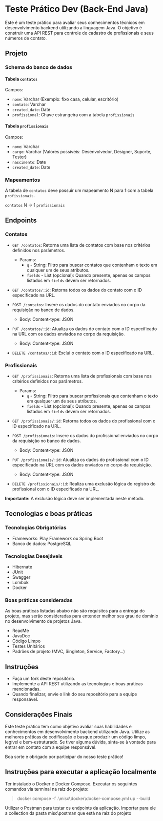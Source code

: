 # Teste Prático Dev (Back-End Java)

Este é um teste prático para avaliar seus conhecimentos técnicos em desenvolvimento backend utilizando a linguagem Java.
O objetivo é construir uma API REST para controle de cadastro de profissionais e seus números de contato.

## Projeto

### Schema do banco de dados

#### Tabela `contatos`

Campos:

- `nome`: Varchar (Exemplo: fixo casa, celular, escritório)
- `contato`: Varchar
- `created_date`: Date
- `profissional`: Chave estrangeira com a tabela `profissionais`

#### Tabela `profissionais`

Campos:

- `nome`: Varchar
- `cargo`: Varchar (Valores possíveis: Desenvolvedor, Designer, Suporte, Tester)
- `nascimento`: Date
- `created_date`: Date

### Mapeamentos

A tabela de `contatos` deve possuir um mapeamento N para 1 com a tabela `profissionais`.

`contatos` N -> 1 `profissionais`

## Endpoints

### Contatos

- `GET /contatos`: Retorna uma lista de contatos com base nos critérios definidos nos parâmetros.
    - Params:
        - `q` - String: Filtro para buscar contatos que contenham o texto em qualquer um de seus atributos.
        - `fields` - List<String> (opcional): Quando presente, apenas os campos listados em `fields` devem ser
          retornados.

- `GET /contatos/:id`: Retorna todos os dados do contato com o ID especificado na URL.

- `POST /contatos`: Insere os dados do contato enviados no corpo da requisição no banco de dados.
    - Body: Content-type: JSON

- `PUT /contatos/:id`: Atualiza os dados do contato com o ID especificado na URL com os dados enviados no corpo da
  requisição.
    - Body: Content-type: JSON

- `DELETE /contatos/:id`: Exclui o contato com o ID especificado na URL.

### Profissionais

- `GET /profissionais`: Retorna uma lista de profissionais com base nos critérios definidos nos parâmetros.
    - Params:
        - `q` - String: Filtro para buscar profissionais que contenham o texto em qualquer um de seus atributos.
        - `fields` - List<String> (opcional): Quando presente, apenas os campos listados em `fields` devem ser
          retornados.

- `GET /profissionais/:id`: Retorna todos os dados do profissional com o ID especificado na URL.

- `POST /profissionais`: Insere os dados do profissional enviados no corpo da requisição no banco de dados.
    - Body: Content-type: JSON

- `PUT /profissionais/:id`: Atualiza os dados do profissional com o ID especificado na URL com os dados enviados no
  corpo da requisição.
    - Body: Content-type: JSON

- `DELETE /profissionais/:id`: Realiza uma exclusão lógica do registro do profissional com o ID especificado na URL.

**Importante:** A exclusão lógica deve ser implementada neste método.

## Tecnologias e boas práticas

### Tecnologias Obrigatórias

- Frameworks: Play Framework ou Spring Boot
- Banco de dados: PostgreSQL

### Tecnologias Desejáveis

- Hibernate
- JUnit
- Swagger
- Lombok
- Docker

### Boas práticas consideradas

As boas práticas listadas abaixo não são requisitos para a entrega do projeto, mas serão consideradas para entender
melhor seu grau de domínio no desenvolvimento de projetos Java.

- ReadMe
- JavaDoc
- Código Limpo
- Testes Unitários
- Padrões de projeto (MVC, Singleton, Service, Factory...)

## Instruções

- Faça um fork deste repositório.
- Implemente a API REST utilizando as tecnologias e boas práticas mencionadas.
- Quando finalizar, envie o link do seu repositório para a equipe responsável.

## Considerações Finais

Este teste prático tem como objetivo avaliar suas habilidades e conhecimentos em desenvolvimento backend utilizando
Java. Utilize as melhores práticas de codificação e busque produzir um código limpo, legível e bem-estruturado. Se tiver
alguma dúvida, sinta-se à vontade para entrar em contato com a equipe responsável.

Boa sorte e obrigado por participar do nosso teste prático!

## Instruções para executar a aplicação localmente

Ter instalado o Docker e Docker Compose. Executar os seguintes comandos via terminal na raiz do projeto:
> docker compose -f .\misc\docker\docker-compose.yml up --build

Utilizar o Postman para testar os endpoints da aplicação. Importar para ele a collection da pasta misc\postman que está
na raiz do projeto